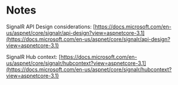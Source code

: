 # Notes

SignalR API Design considerations: [https://docs.microsoft.com/en-us/aspnet/core/signalr/api-design?view=aspnetcore-3.1](https://docs.microsoft.com/en-us/aspnet/core/signalr/api-design?view=aspnetcore-3.1)

SignalR Hub context: [https://docs.microsoft.com/en-us/aspnet/core/signalr/hubcontext?view=aspnetcore-3.1](https://docs.microsoft.com/en-us/aspnet/core/signalr/hubcontext?view=aspnetcore-3.1)
